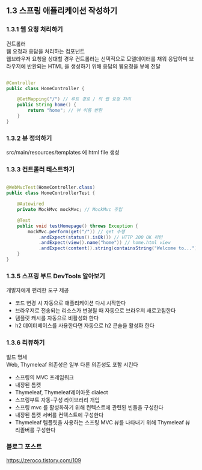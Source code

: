 ## 1.3 스프링 애플리케이션 작성하기
###  1.3.1 웹 요청 처리하기
컨트롤러 <br>
웹 요청과 응답을 처리하는 컴포넌트<br>
웹브라우저 요청을 상대할 경우 컨트롤러는 선택적으로 모델데이터를 채워 응답하며 브라우저에 반환되는 HTML 을 생성하기 위해 응답의 웹요청을 뷰에 전달<br>

~~~java

@Controller
public class HomeController {

    @GetMapping("/") // 루트 경로 / 의 웹 요청 처리
    public String home() {
        return "home"; // 뷰 이름 반환
    }
}

~~~

###  1.3.2 뷰 정의하기
src/main/resources/templates 에 html file 생성<br>

### 1.3.3 컨트롤러 테스트하기

~~~java

@WebMvcTest(HomeController.class)
public class HomeControllerTest {

    @Autowired
    private MockMvc mockMvc; // MockMvc 주입

    @Test
    public void testHomepage() throws Exception {
        mockMvc.perform(get("/")) // get 수행
            .andExpect(status().isOk()) // HTTP 200 OK 리턴
            .andExpect(view().name("home")) // home.html view 
            .andExpect(content().string(containsString("Welcome to..."))); // Welcome to... 텍스트 포함
    }
}

~~~

### 1.3.5 스프링 부트 DevTools 알아보기
개발자에게 편리한 도구 제공 <br>

- 코드 변경 시 자동으로 애플리케이션 다시 시작한다 
- 브라우저로 전송되는 리소스가 변경될 때 자동으로 브라우저 새로고침한다
- 템플릿 캐시를 자동으로 비활성화 한다
- h2 데이터베이스를 사용한다면 자동으로 h2 콘솔을 활성화 한다

### 1.3.6 리뷰하기
빌드 명세 <br>
Web, Thymeleaf 의존성은 일부 다른 의존성도 포함 시킨다<br>

- 스프링의 MVC 프레임워크
- 내장된 톰캣
- Thymeleaf, Thymeleaf레이아웃 dialect
- 스프링부트 자동-구성 라이브러리 개입
- 스프링 mvc 를 활성화하기 위해 컨텍스트에 관련된 빈들을 구성한다
- 내장된 톰캣 서버를 컨텍스트에 구성한다
- Thymeleaf 템플릿을 사용하는 스프링 MVC 뷰를 나타내기 위해 Thymeleaf 뷰 리졸버를 구성한다

### 블로그 포스트
https://zeroco.tistory.com/109
